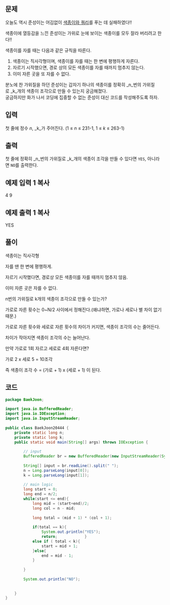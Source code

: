 ## 문제

오늘도 역시 준성이는 어김없이 [색종이와 쿼리](https://www.acmicpc.net/problem/18246)를 푸는 데 실패하였다!!

색종이에 열등감을 느낀 준성이는 가위로 눈에 보이는 색종이를 모두 잘라 버리려고 한다!!

색종이를 자를 때는 다음과 같은 규칙을 따른다.

1. 색종이는 직사각형이며, 색종이를 자를 때는 한 변에 평행하게 자른다.
2. 자르기 시작했으면, 경로 상의 모든 색종이를 자를 때까지 멈추지 않는다.
3. 이미 자른 곳을 또 자를 수 없다.

분노에 찬 가위질을 하던 준성이는 갑자기 하나의 색종이를 정확히 _n_번의 가위질로 _k_개의 색종이 조각으로 만들 수 있는지 궁금해졌다.  
궁금하지만 화가 나서 코딩에 집중할 수 없는 준성이 대신 코드를 작성해주도록 하자.

## 입력

첫 줄에 정수 _n_, _k_가 주어진다. (1 ≤ _n_ ≤ 231-1, 1 ≤ _k_ ≤ 263-1)

## 출력

첫 줄에 정확히 _n_번의 가위질로 _k_개의 색종이 조각을 만들 수 있다면 `YES`, 아니라면 `NO`를 출력한다.

## 예제 입력 1 복사

4 9

## 예제 출력 1 복사

YES

## 풀이

색종이는 직사각형

자를 땐 한 변에 평행하게.

자르기 시작했다면, 경로상 모든 색종이를 자를 때까지 멈추지 않음.

이미 자른 곳은 자를 수 없다.

n번의 가위질로 k개의 색종이 조각으로 만들 수 있는가?

가로로 자른 횟수는 0~N/2 사이에서 정해진다.(왜냐하면, 가로나 세로나 별 차이 없기 때문.)

가로로 자른 횟수와 세로로 자른 횟수의 차이가 커지면, 색종이 조각의 수는 줄어든다.

차이가 작아지면 색종이 조각의 수는 늘어난다.

만약 가로로 1회 자르고 세로로 4회 자른다면?

가로 2 x 세로 5 = 10조각

즉 색종이 조각 수 = (가로 + 1) x (세로 + 1) 이 된다.

## 코드


```java
package BaekJoon;  
  
import java.io.BufferedReader;  
import java.io.IOException;  
import java.io.InputStreamReader;  
  
public class BaekJoon20444 {  
    private static long n;  
    private static long k;  
    public static void main(String[] args) throws IOException {  
  
        // input  
        BufferedReader br = new BufferedReader(new InputStreamReader(System.in));  
  
        String[] input = br.readLine().split(" ");  
        n = Long.parseLong(input[0]);  
        k = Long.parseLong(input[1]);  
  
        // main logic  
        long start = 0;  
        long end = n/2;  
        while(start <= end){  
            long mid = (start+end)/2;  
            long col = n - mid;  
  
            long total = (mid + 1) * (col + 1);  
  
            if(total == k){  
                System.out.println("YES");  
                return;            }  
            else if ( total < k){  
                start = mid + 1;  
            }else{  
                end = mid - 1;  
            }  
  
        }  
  
        System.out.println("NO");  
  
  
    }  
}
```